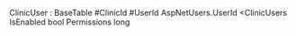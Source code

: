 ClinicUser : BaseTable
#ClinicId
#UserId AspNetUsers.UserId <ClinicUsers
IsEnabled bool
Permissions long